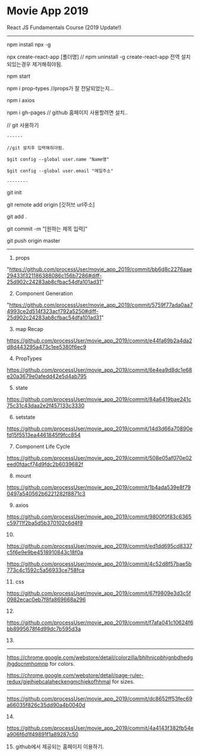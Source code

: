 # Movie App 2019

React JS Fundamentals Course (2019 Update!)

-------

npm install npx -g

npx create-react-app [폴더명]
	// npm uninstall -g create-react-app 전역 설치되있는경우 제거해줘야됨.

npm start

npm i prop-types //props가 잘 전달되었는지...

npm i axios

npm i gh-pages // github 홈페이지 사용할려면 설치..

// git 사용하기

    ------

    //git 설치후 입력해줘야됨. 

    $git config --global user.name "Name명"
    
    $git config --global user.email "메일주소"

    --------

git init

git remote add origin [깃허브 url주소]

git add .

git commit -m "[원하는 제목 입력]"

git push origin master

-------

1. props

"https://github.com/processUser/movie_app_2019/commit/bb6d8c2276aae29433f321186388086c156b7286#diff-25d902c24283ab8cfbac54dfa101ad31"

2. Component Generation 

"https://github.com/processUser/movie_app_2019/commit/5759f77ada0aa74993ce2d514f323acf792a5250#diff-25d902c24283ab8cfbac54dfa101ad31"

3. map Recap

https://github.com/processUser/movie_app_2019/commit/e44fa69b2a4da2d8d443295a473c1ee5380f6ec9

4. PropTypes 

https://github.com/processUser/movie_app_2019/commit/6e4ea9d8dc1e68e20a3679e0afedd42e5d4ab795

5. state

https://github.com/processUser/movie_app_2019/commit/84a6419bae241c75c31c43daa2e2f457133c3330

6. setstate

https://github.com/processUser/movie_app_2019/commit/14d3d66a70890efd15f5513ea4461845f9fcc854

7. Component Life Cycle

https://github.com/processUser/movie_app_2019/commit/508e05af070e02eed0fdacf74d9fdc2b6039682f

8. mount

https://github.com/processUser/movie_app_2019/commit/1b4ada539e8f790497a540562b6221282f8871c3

9. axios

https://github.com/processUser/movie_app_2019/commit/9800f0f83c6365c59711f2ba5d5b370102c6d4f9

10. 

https://github.com/processUser/movie_app_2019/commit/ed1dd695cd8337c5f6e9e9be4518910843c18f0a

https://github.com/processUser/movie_app_2019/commit/4c52d8f57bae5b773c4c1592c5a56933ce758fca

11. css

https://github.com/processUser/movie_app_2019/commit/67f9809e3d3c5f0982ecac0eb7f8fa869668a296

12. 

https://github.com/processUser/movie_app_2019/commit/f7afa041c10624f6bb8995678f4d99dc7b595d3a

13. 

---

https://chrome.google.com/webstore/detail/colorzilla/bhlhnicpbhignbdhedgjhgdocnmhomnp for colors.

https://chrome.google.com/webstore/detail/page-ruler-redux/giejhjebcalaheckengmchjekofhhmal for sizes.

---

https://github.com/processUser/movie_app_2019/commit/dc8652ff53fec69a66035f826c35dd90a4b0040d

14. 

https://github.com/processUser/movie_app_2019/commit/4a4143f382fb54ea906f6d1f49891f1a89287c50

15. github에서 제공되는 홈페이지 이용하기.

